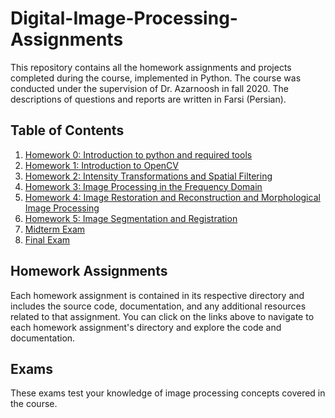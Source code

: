 # Digital-Image-Processing-Assignments
This repository contains all the homework assignments and projects completed during the course, implemented in Python. The course was conducted under the supervision of Dr. Azarnoosh in fall 2020.
The descriptions of questions and reports are written in Farsi (Persian).

## Table of Contents

1. [Homework 0: Introduction to python and required tools](HW0/)
2. [Homework 1: Introduction to OpenCV](HW1/)
3. [Homework 2: Intensity Transformations and Spatial Filtering](HW2/)
4. [Homework 3: Image Processing in the Frequency Domain](HW3/)
5. [Homework 4: Image Restoration and Reconstruction and Morphological Image Processing](HW4/)
6. [Homework 5: Image Segmentation and Registration](HW5/)
7. [Midterm Exam](Midterm_Exam/)
8. [Final Exam](Final_Exam/)

## Homework Assignments

Each homework assignment is contained in its respective directory and includes the source code, documentation, and any additional resources related to that assignment. You can click on the links above to navigate to each homework assignment's directory and explore the code and documentation.

## Exams

These exams test your knowledge of image processing concepts covered in the course.

